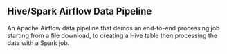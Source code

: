## Hive/Spark Airflow Data Pipeline

An Apache Airflow data pipeline that demos an end-to-end processing job starting from a file download, to creating a Hive table then processing the data with a Spark job.

